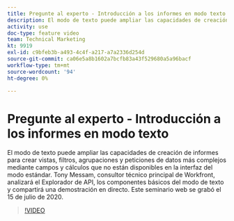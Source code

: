 ```yaml
---
title: Pregunte al experto - Introducción a los informes en modo texto
description: El modo de texto puede ampliar las capacidades de creación de informes para crear vistas, filtros, agrupaciones y peticiones de datos más complejos. Este seminario web se grabó el 15 de julio de 2020.
activity: use
doc-type: feature video
team: Technical Marketing
kt: 9919
exl-id: c9bfeb3b-a493-4c4f-a217-a7a2336d254d
source-git-commit: ca06e5a8b1602a7bcfb83a43f529680a5a96bacf
workflow-type: tm+mt
source-wordcount: '94'
ht-degree: 0%

---
```


# Pregunte al experto - Introducción a los informes en modo texto

El modo de texto puede ampliar las capacidades de creación de informes para crear vistas, filtros, agrupaciones y peticiones de datos más complejos mediante campos y cálculos que no están disponibles en la interfaz del modo estándar. Tony Messam, consultor técnico principal de Workfront, analizará el Explorador de API, los componentes básicos del modo de texto y compartirá una demostración en directo. Este seminario web se grabó el 15 de julio de 2020.

>[!VIDEO](https://video.tv.adobe.com/v/341125/?quality=12)
